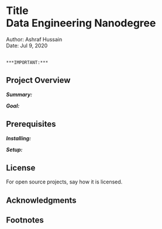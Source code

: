 <h1> Title
<br />Data Engineering Nanodegree
</h1>
Author: Ashraf Hussain
<br />Date: Jul 9, 2020
<br />
<br />

```
***IMPORTANT:*** 

```
## Project Overview
***Summary:***

***Goal:***


## Prerequisites

***Installing:***

***Setup:***

## License
For open source projects, say how it is licensed.

## Acknowledgments



## Footnotes
